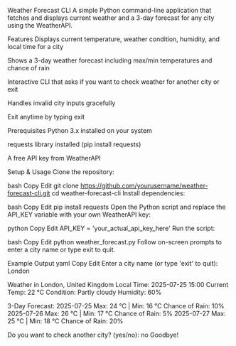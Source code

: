 
Weather Forecast CLI
A simple Python command-line application that fetches and displays current weather and a 3-day forecast for any city using the WeatherAPI.

Features
Displays current temperature, weather condition, humidity, and local time for a city

Shows a 3-day weather forecast including max/min temperatures and chance of rain

Interactive CLI that asks if you want to check weather for another city or exit

Handles invalid city inputs gracefully

Exit anytime by typing exit

Prerequisites
Python 3.x installed on your system

requests library installed (pip install requests)

A free API key from WeatherAPI

Setup & Usage
Clone the repository:

bash
Copy
Edit
git clone https://github.com/yourusername/weather-forecast-cli.git
cd weather-forecast-cli
Install dependencies:

bash
Copy
Edit
pip install requests
Open the Python script and replace the API_KEY variable with your own WeatherAPI key:

python
Copy
Edit
API_KEY = 'your_actual_api_key_here'
Run the script:

bash
Copy
Edit
python weather_forecast.py
Follow on-screen prompts to enter a city name or type exit to quit.

Example Output
yaml
Copy
Edit
Enter a city name (or type 'exit' to quit): London

Weather in London, United Kingdom
Local Time: 2025-07-25 15:00
Current Temp: 22 °C
Condition: Partly cloudy
Humidity: 60%

3-Day Forecast:
  2025-07-25
     Max: 24 °C | Min: 16 °C
     Chance of Rain: 10%
  2025-07-26
     Max: 26 °C | Min: 17 °C
     Chance of Rain: 5%
  2025-07-27
     Max: 25 °C | Min: 18 °C
     Chance of Rain: 20%

Do you want to check another city? (yes/no): no
Goodbye!
